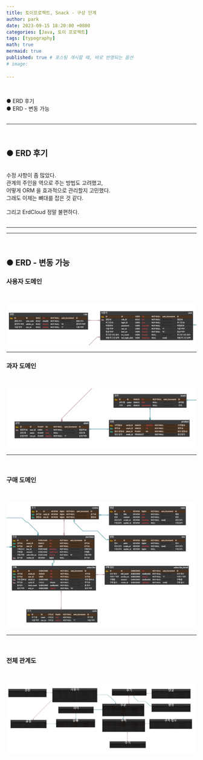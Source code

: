 ```yaml
---
title: 토이프로젝트, Snack - 구상 단계
author: park
date: 2023-09-15 18:20:00 +0800
categories: [Java, 토이 프로젝트]
tags: [typography]
math: true
mermaid: true
published: true # 포스팅 개시할 때, 바로 반영되는 옵션
# image: 

---
```


<br>

● ERD 후기<br>
● ERD - 변동 가능<br>
<br>

---

<br>

##  ● ERD 후기

<br>
수정 사항이 좀 많았다.<br>
관계의 주인을 역으로 주는 방법도 고려했고, <br>
어떻게 ORM 을 효과적으로 관리할지 고민했다.<br>
그래도 이제는 뼈대를 잡은 것 같다.<br>
<br>
그리고 ErdCloud 정말 불편하다.<br>

<br>

---

---

<br>

## ● ERD - 변동 가능


### 사용자 도메인

<br>

![01](/assets/img/04.java/00.etc/06.toyProjectSnack/01.jpg)<br>

---

### 과자 도메인

<br>

![02](/assets/img/04.java/00.etc/06.toyProjectSnack/02.jpg)<br>

---

<br>

### 구매 도메인

<br>

![03](/assets/img/04.java/00.etc/06.toyProjectSnack/03.jpg)<br>

---

<br>

### 전체 관계도

<br>

![04](/assets/img/04.java/00.etc/06.toyProjectSnack/04.jpg)<br>

<br>

<br>

